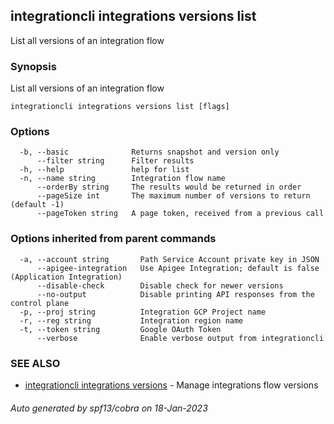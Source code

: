 ## integrationcli integrations versions list

List all versions of an integration flow

### Synopsis

List all versions of an integration flow

```
integrationcli integrations versions list [flags]
```

### Options

```
  -b, --basic              Returns snapshot and version only
      --filter string      Filter results
  -h, --help               help for list
  -n, --name string        Integration flow name
      --orderBy string     The results would be returned in order
      --pageSize int       The maximum number of versions to return (default -1)
      --pageToken string   A page token, received from a previous call
```

### Options inherited from parent commands

```
  -a, --account string       Path Service Account private key in JSON
      --apigee-integration   Use Apigee Integration; default is false (Application Integration)
      --disable-check        Disable check for newer versions
      --no-output            Disable printing API responses from the control plane
  -p, --proj string          Integration GCP Project name
  -r, --reg string           Integration region name
  -t, --token string         Google OAuth Token
      --verbose              Enable verbose output from integrationcli
```

### SEE ALSO

* [integrationcli integrations versions](integrationcli_integrations_versions.md)	 - Manage integrations flow versions

###### Auto generated by spf13/cobra on 18-Jan-2023

